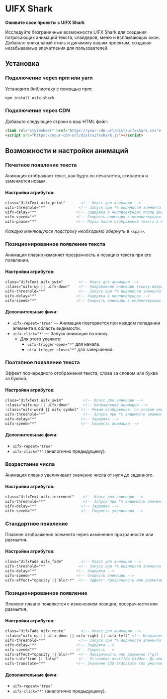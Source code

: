 # UIFX Shark

**Оживите свои проекты с UIFX Shark**

Исследуйте безграничные возможности UIFX Shark для создания потрясающих анимаций текста, слайдеров, меню и всплывающих окон. Добавьте уникальный стиль и динамику вашим проектам, создавая незабываемые впечатления для пользователей.

## Установка

### Подключение через npm или yarn

Установите библиотеку с помощью npm:

```sh
npm install uifx-shark
```

### Подключение через CDN

Добавьте следующие строки в ваш HTML файл:

```html
<link rel="stylesheet" href="https://your-cdn-url/dist/uifxshark.css">
<script src="https://your-cdn-url/dist/uifxshark.js"></script>
```

## Возможности и настройки анимаций

### Печатное появление текста

Анимация отображает текст, как будто он печатается, стирается и заменяется новым.

#### Настройки атрибутов:
```html
class="UifxText uifx_print"       <!-- Класс для анимации -->
uifx-threshold="*"               <!-- Запуск при *% видимости элемента (по умолчанию 0.1 = 10%) -->
uifx-delay="*"                  <!-- Задержка в миллисекундах после достижения uifx-threshold -->
uifx-speed="*"                  <!-- Скорость анимации в миллисекундах -->
uifx-pause="*"                  <!-- Пауза после отображения текста в миллисекундах -->
```
*Каждую меняющуюся подстроку необходимо обернуть в `<span>`.*

### Позиционированное появление текста

Анимация плавно изменяет прозрачность и позицию текста при его появлении.

#### Настройки атрибутов:
```html
class="UifxText uifx_swim"       <!-- Класс для анимации -->
:class="uifx-up || uifx-down"    <!-- Направление анимации (снизу вверх или сверху вниз) -->
uifx-threshold="*"               <!-- Запуск при *% видимости элемента -->
uifx-delay="*"                  <!-- Задержка в миллисекундах -->
uifx-speed="*"                  <!-- Скорость анимации в миллисекундах -->
```

#### Дополнительные фичи:
- `uifx-repeat="true"` — Анимация повторяется при каждом попадании элемента в область видимости.
- `uifx-click="*"` — Запуск анимации по клику.
    - Для этого укажите:
        - `uifx-trigger-open="*"` для начала.
        - `uifx-trigger-close="*"` для завершения.

### Поэтапное появление текста

Эффект поочередного отображения текста, слова за словом или буква за буквой.

#### Настройки атрибутов:
```html
class="UifxText uifx_swim"         <!-- Класс для анимации -->
:class="uifx-up || uifx-down"      <!-- Направление анимации -->
:class="uifx-word || uifx-symbol" <!-- Режим отображения: по словам или по буквам -->
uifx-threshold="*"                 <!-- Запуск при *% видимости элемента -->
uifx-delay="*"                    <!-- Задержка -->
uifx-speed="*"                    <!-- Скорость анимации -->
```

#### Дополнительные фичи:
- `uifx-repeat="true"`
- `uifx-click="*"` (аналогично предыдущему).

### Возрастание числа

Анимация плавно увеличивает значение числа от нуля до заданного.

#### Настройки атрибутов:
```html
class="UifxText uifx_increment"    <!-- Класс для анимации -->
uifx-threshold="*"                 <!-- Запуск при *% видимости элемента -->
uifx-delay="*"                    <!-- Задержка -->
uifx-speed="*"                    <!-- Скорость увеличения -->
```

### Стандартное появление

Плавное отображение элемента через изменение прозрачности или размытия.

#### Настройки атрибутов:
```html
class="UifxFade uifx_fade"        <!-- Класс для анимации -->
uifx-threshold="*"               <!-- Запуск при *% видимости элемента -->
uifx-delay="*"                  <!-- Задержка -->
uifx-speed="*"                  <!-- Скорость анимации -->
uifx-affect="opacity || blur-*"  <!-- Эффект: прозрачность или размытие (*px) -->
```

### Позиционированное появление

Элемент плавно появляется с изменением позиции, прозрачности или размытия.

#### Настройки атрибутов:
```html
class="UifxFade uifx_route"       <!-- Класс для анимации -->
:class="uifx-up || uifx-down || uifx-right || uifx-left" <!-- Направление по осям -->
uifx-threshold="*"               <!-- Запуск при *% видимости элемента -->
uifx-delay="*"                  <!-- Задержка -->
uifx-speed="*"                  <!-- Скорость -->
uifx-affect="opacity || blur-*"  <!-- Прозрачность или размытие (*px) -->
uifx-cut="true || false"         <!-- Установка overflow hidden: Да или Нет -->
uifx-translate="*"              <!-- Значение CSS translate (по умолчанию 200%) -->
```

#### Дополнительные фичи:
- `uifx-repeat="true"`
- `uifx-click="*"` (аналогично предыдущему).
